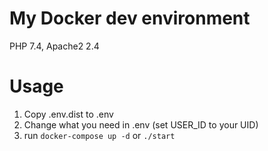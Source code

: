 # My Docker dev environment
PHP 7.4, Apache2 2.4

# Usage
1. Copy .env.dist to .env
2. Change what you need in .env (set USER_ID to your UID)
3. run `docker-compose up -d` or `./start`
